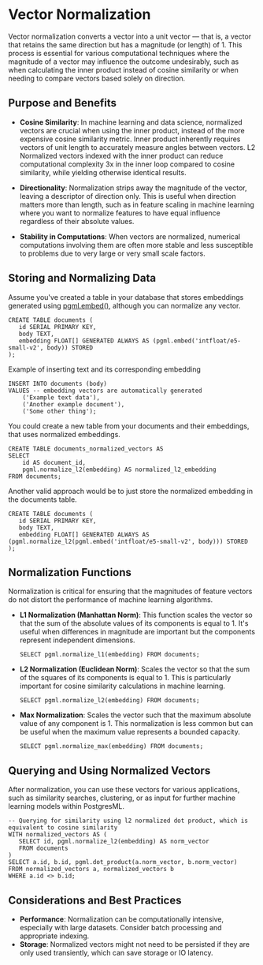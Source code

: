 # Vector Normalization

Vector normalization converts a vector into a unit vector — that is, a vector that retains the same direction but has a magnitude (or length) of 1. This process is essential for various computational techniques where the magnitude of a vector may influence the outcome undesirably, such as when calculating the inner product instead of cosine similarity or when needing to compare vectors based solely on direction.

## Purpose and Benefits

- **Cosine Similarity**: In machine learning and data science, normalized vectors are crucial when using the inner product, instead of the more expensive cosine similarity metric. Inner product inherently requires vectors of unit length to accurately measure angles between vectors. L2 Normalized vectors indexed with the inner product can reduce computational complexity 3x in the inner loop compared to cosine similarity, while yielding otherwise identical results. 

- **Directionality**: Normalization strips away the magnitude of the vector, leaving a descriptor of direction only. This is useful when direction matters more than length, such as in feature scaling in machine learning where you want to normalize features to have equal influence regardless of their absolute values.

- **Stability in Computations**: When vectors are normalized, numerical computations involving them are often more stable and less susceptible to problems due to very large or very small scale factors.

## Storing and Normalizing Data

Assume you've created a table in your database that stores embeddings generated using [pgml.embed()](../../api/sql-extension/pgml.embed.md), although you can normalize any vector.

```postgresql
CREATE TABLE documents (
   id SERIAL PRIMARY KEY,
   body TEXT,
   embedding FLOAT[] GENERATED ALWAYS AS (pgml.embed('intfloat/e5-small-v2', body)) STORED
);
```

Example of inserting text and its corresponding embedding

```postgresql
INSERT INTO documents (body)
VALUES -- embedding vectors are automatically generated
    ('Example text data'),
    ('Another example document'),
    ('Some other thing');
```

You could create a new table from your documents and their embeddings, that uses normalized embeddings.  

```postgresql
CREATE TABLE documents_normalized_vectors AS 
SELECT 
    id AS document_id, 
    pgml.normalize_l2(embedding) AS normalized_l2_embedding
FROM documents;
```

Another valid approach would be to just store the normalized embedding in the documents table.

```postgresql
CREATE TABLE documents (
   id SERIAL PRIMARY KEY,
   body TEXT,
   embedding FLOAT[] GENERATED ALWAYS AS (pgml.normalize_l2(pgml.embed('intfloat/e5-small-v2', body))) STORED
);
```

## Normalization Functions
   Normalization is critical for ensuring that the magnitudes of feature vectors do not distort the performance of machine learning algorithms.

- **L1 Normalization (Manhattan Norm)**: This function scales the vector so that the sum of the absolute values of its components is equal to 1. It's useful when differences in magnitude are important but the components represent independent dimensions.
    
    ```postgresql
    SELECT pgml.normalize_l1(embedding) FROM documents;
    ```
  
- **L2 Normalization (Euclidean Norm)**: Scales the vector so that the sum of the squares of its components is equal to 1. This is particularly important for cosine similarity calculations in machine learning.

    ```postgresql
    SELECT pgml.normalize_l2(embedding) FROM documents;
    ```
  
- **Max Normalization**: Scales the vector such that the maximum absolute value of any component is 1. This normalization is less common but can be useful when the maximum value represents a bounded capacity.

    ```postgresql
    SELECT pgml.normalize_max(embedding) FROM documents;
    ```

## Querying and Using Normalized Vectors
   After normalization, you can use these vectors for various applications, such as similarity searches, clustering, or as input for further machine learning models within PostgresML.

```postgresql
-- Querying for similarity using l2 normalized dot product, which is equivalent to cosine similarity
WITH normalized_vectors AS (
   SELECT id, pgml.normalize_l2(embedding) AS norm_vector
   FROM documents
)
SELECT a.id, b.id, pgml.dot_product(a.norm_vector, b.norm_vector)
FROM normalized_vectors a, normalized_vectors b
WHERE a.id <> b.id;
```

## Considerations and Best Practices
   
- **Performance**: Normalization can be computationally intensive, especially with large datasets. Consider batch processing and appropriate indexing.
- **Storage**: Normalized vectors might not need to be persisted if they are only used transiently, which can save storage or IO latency.

